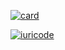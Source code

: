 [![card](https://github-readme-stats.vercel.app/api?username=gabrielamaiia&theme=radical&show_icons=true)](https://github.com/anuraghazra/github-readme-stats)

[![iuricode](https://github-readme-stats.vercel.app/api/top-langs/?username=gabrielamaiia&hide=html&layout=compact&theme=radical)](https://github.com/anuraghazra/github-readme-stats)
